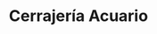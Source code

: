 ---
title: "Cerrajería Acuario"
url: /ciudad-autonoma-de-buenos-aires/cerrajeria-acuario/
shop: Schlüsseldienst
---